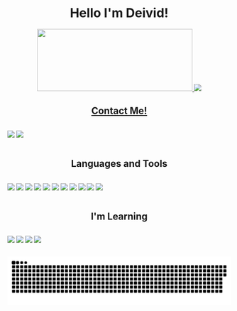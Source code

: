 <h1 align="center">Hello I'm Deivid!</h1>

<div align="center">
<a href="https://github.com/deividmarreiro">
<img height="140em" width="350em"src="https://github-readme-stats.vercel.app/api?username=deividmarreiro&show_icons=true&theme=radical&include_all_commits=true&count_private=true"/>
<img height="140em" src="https://github-readme-stats.vercel.app/api/top-langs/?username=deividmarreiro&layout=compact&langs_count=7&theme=radical"/>
</div>

<h2 align="center">Contact Me!</h2>
  
<p align="center" style="display: inline-block">
  <a href="https://www.linkedin.com/in/deivid-t-602278115/" target="_blank"><img src="https://img.shields.io/badge/-linkedin-0077B5?style=for-the-badge&logo=linkedin&logoColor=white"/></a>
  <a href="mailto:davidteixeiro@gmail.com" tagert="_blank"><img src="https://img.shields.io/badge/-gmail-red?style=for-the-badge&logo=gmail&logoColor=white"/></a>
</p>
  
<h2 align="center">Languages and Tools</h2>

<p align="center" style="display: inline-block">
  <img src="https://img.shields.io/badge/-Django-092d1f?style=for-the-badge&logo=django&logoColor=white"/>
  <img src="https://img.shields.io/badge/-Docker-2496ee?style=for-the-badge&logo=docker&logoColor=white"/>
  <img src="https://img.shields.io/badge/-git-ef5336?style=for-the-badge&logo=git&logoColor=white"/>
  <img src="https://img.shields.io/badge/-github-black?style=for-the-badge&logo=github&logoColor=white"/>
  <img src="https://img.shields.io/badge/-gitlab-ee5c28?style=for-the-badge&logo=gitlab&logoColor=white"/>
  <img src="https://img.shields.io/badge/-javascript-F7DF1E?style=for-the-badge&logo=javascript&logoColor=black"/>
  <img src="https://img.shields.io/badge/-linux-black?style=for-the-badge&logo=linux&logoColor=white"/>
  <img src="https://img.shields.io/badge/-html5-orange?style=for-the-badge&logo=html5&logoColor=white"/>
  <img src="https://img.shields.io/badge/-css3-blue?style=for-the-badge&logo=css3&logoColor=white"/>
  <img src="https://img.shields.io/badge/-postgresql-336691?style=for-the-badge&logo=postgresql&logoColor=white"/>
  <img src="https://img.shields.io/badge/-python-3776AB?style=for-the-badge&logo=python&logoColor=white"/>
</p>


<h2 align="center">I'm Learning</h2>

<p align="center" style="display: inline-block">
  <img src="https://img.shields.io/badge/-SPARK-white?style=for-the-badge&logo=apache-spark"/>
  <img src="https://img.shields.io/badge/-apache%20airflow-white?style=for-the-badge&logo=apacheairflow&logoColor=black"/>
  <img src="https://img.shields.io/badge/-kafka-white?style=for-the-badge&logo=apachekafka&logoColor=black"/>
  <img src="https://img.shields.io/badge/-fastapi-009889?style=for-the-badge&logo=fastapi&logoColor=white"
</p>

<div align = "center">
  
![Snake animation](https://github.com/deividmarreiro/deividmarreiro/blob/output/github-contribution-grid-snake.svg)
  
</div>
